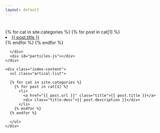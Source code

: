 ```yaml
---
layout: default
---
```


<body>
  <div class="index-wrapper">
    <div class="aside">
      <div class="info-card">
        <h1></h1>
        <!--
        <a href="http://weibo.com/beiyuu/" target="_blank"><img src="http://www.weibo.com/favicon.ico" alt="" width="25"/></a>
        <a href="http://www.douban.com/people/beiyuu/" target="_blank"><img src="http://www.douban.com/favicon.ico" alt="" width="22"/></a>
        <a href="http://instagram.com/beiyuu/" target="_blank"><img src="http://d36xtkk24g8jdx.cloudfront.net/bluebar/00c6602/images/ico/favicon.ico" alt="" width="22"/></a>
          -->
        <div align="left">
          {% for cat in site.categories %}
            {% for post in cat[1] %}
              <li>
                <a href="{{ post.url }}" class="title">{{ post.title }}</a>
              </li>
            {% endfor %}
          {% endfor %}
        </div>
        
      </div>
      <div id="particles-js"></div>
    </div>

    <div class="index-content">
      <ul class="artical-list">
 <!--   {% for post in site.categories.blog %}
        <li>
          <a href="{{ post.url }}" class="title">{{ post.title }}</a>
          <div class="title-desc">{{ post.description }}</div>
        </li>
        {% endfor %}
-->
      {% for cat in site.categories %}
        {% for post in cat[1] %}
          <li>
            <a href="{{ post.url }}" class="title">{{ post.title }}</a>
            <div class="title-desc">{{ post.description }}</div>
          </li>
        {% endfor %}
      {% endfor %}

      </ul>
    </div>
  </div>
</body>

<!--
      {% for cat in site.categories %}
        {% for post in cat[1] %}
          <h2> {{ post.title }} </h2>
        {% endfor %}
      {% endfor %}
-->      
